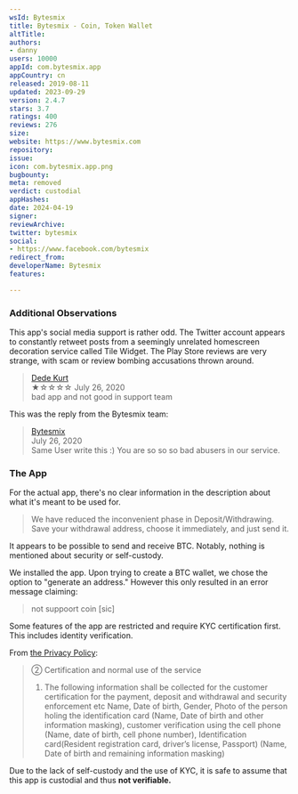 ```yaml
---
wsId: Bytesmix
title: Bytesmix - Coin, Token Wallet
altTitle: 
authors:
- danny
users: 10000
appId: com.bytesmix.app
appCountry: cn
released: 2019-08-11
updated: 2023-09-29
version: 2.4.7
stars: 3.7
ratings: 400
reviews: 276
size: 
website: https://www.bytesmix.com
repository: 
issue: 
icon: com.bytesmix.app.png
bugbounty: 
meta: removed
verdict: custodial
appHashes: 
date: 2024-04-19
signer: 
reviewArchive: 
twitter: bytesmix
social:
- https://www.facebook.com/bytesmix
redirect_from: 
developerName: Bytesmix
features: 

---
```


### Additional Observations

This app's social media support is rather odd. The Twitter account appears to constantly retweet posts from a seemingly unrelated homescreen decoration service called Tile Widget.
The Play Store reviews are very strange, with scam or review bombing accusations thrown around.

> [Dede Kurt](https://play.google.com/store/apps/details?id=com.bytesmix.app&reviewId=gp%3AAOqpTOEWp1WrfZIM693JIXb1P6Y2nByFWpT05y7F7K_SjUxhXanicWoSLoZ7rsmCjISAf7Pyfq84-b9jsEpqOw)<br>
  ★☆☆☆☆  July 26, 2020<br>
       	bad app and not good in support team

This was the reply from the Bytesmix team:
> [Bytesmix](https://play.google.com/store/apps/details?id=com.bytesmix.app&reviewId=gp%3AAOqpTOEWp1WrfZIM693JIXb1P6Y2nByFWpT05y7F7K_SjUxhXanicWoSLoZ7rsmCjISAf7Pyfq84-b9jsEpqOw)<br>
July 26, 2020<br>
       Same User write this :) You are so so so bad abusers in our service.

### The App

For the actual app, there's no clear information in the description about what it's meant to be used for.

> We have reduced the inconvenient phase in Deposit/Withdrawing. Save your withdrawal address, choose it immediately, and just send it.

It appears to be possible to send and receive BTC. Notably, nothing is mentioned about security or self-custody.

We installed the app. Upon trying to create a BTC wallet, we chose the option to "generate an address." However this only resulted in an error message claiming:

> not suppoort coin [sic]

Some features of the app are restricted and require KYC certification first. This includes identity verification.

From [the Privacy Policy](https://www.bytesmix.com/):

> ② Certification and normal use of the service
> 1. The following information shall be collected for the customer certification for the payment, deposit and withdrawal and security enforcement etc
Name, Date of birth, Gender, Photo of the person holing the identification card (Name, Date of birth and other information masking), customer verification using the cell phone (Name, date of birth, cell phone number), Identification card(Resident registration card, driver’s license, Passport) (Name, Date of birth and remaining information masking)

Due to the lack of self-custody and the use of KYC, it is safe to assume that this app is custodial and thus **not verifiable.**
